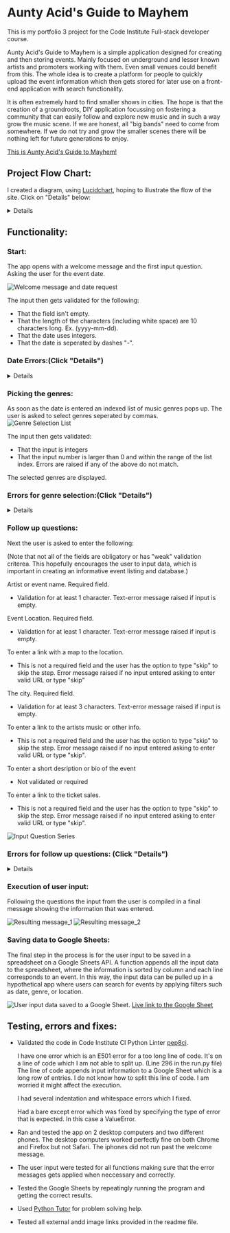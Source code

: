 # Aunty Acid's Guide to Mayhem
This is my portfolio 3 project for the Code Institute Full-stack developer course.

Aunty Acid's Guide to Mayhem is a simple application designed for creating and then storing events. Mainly focused on underground and lesser known artists and promoters working with them. Even small venues could benefit from this. The whole idea is to create a platform for people to quickly upload the event information which then gets stored for later use on a front-end application with search functionality. 

It is often extremely hard to find smaller shows in cities. The hope is that the creation of a groundroots, DIY application focussing on fostering a community that can easily follow and explore new music and in such a way grow the music scene. If we are honest, all "big bands" need to come from somewhere. If we do not try and grow the smaller scenes there will be nothing left for future generations to enjoy.

[This is Aunty Acid's Guide to Mayhem!](https://aunty-acids-guide-to-mayhem-279b161d0d9e.herokuapp.com/)

## Project Flow Chart:
I created a diagram, using [Lucidchart](https://lucid.co/), hoping to illustrate the flow of the site.
Click on "Details" below:

<details>

![Flowchart](docs_readme_imgs/flow_chart.jpeg)

[Link to the chart in browser form](https://lucid.app/lucidchart/ea5e7718-ab19-4a36-a4eb-d163ae6fe075/edit?viewport_loc=-590%2C-1696%2C856%2C941%2C0_0&invitationId=inv_ba4934fc-9d8d-411e-b919-e3bce2f83d38)

</details>


## Functionality:

### Start:

The app opens with a welcome message and the first input question. 
Asking the user for the event date.

![Welcome message and date request](docs_readme_imgs/welcome_intro.png)

The input then gets validated for the following:
- That the field isn't empty.
- That the length of the characters (including white space) are 10 characters long. Ex. (yyyy-mm-dd).
- That the date uses integers.
- That the date is seperated by dashes "-".

### Date Errors:(Click "Details")

<details>
 
 Error raised invalid_date_format:

![Error raised invalid_date_format](docs_readme_imgs/invalid_date_format.png)

 Error raised empty_date_field:
 
![Error raised empty_date_field](docs_readme_imgs/empty_date_error.png)

 Error raised date_seperator_invalid:

![Error raised date_seperator_invalid](docs_readme_imgs/date_seperator_invalid.png)

</details>



### Picking the genres:

As soon as the date is entered an indexed list of music genres pops up.
The user is asked to select genres seperated by commas.
![Genre Selection List](docs_readme_imgs/genre_selection_list.png)

The input then gets validated:
- That the input is integers
- That the input number is larger than 0 and within the range of the list index.
Errors are raised if any of the above do not match.

The selected genres are displayed.


### Errors for genre selection:(Click "Details")

<details>

Invalid genre input error:

![Invalid_genre_input](docs_readme_imgs/invalid_genre_input.png)

</details>



### Follow up questions:

Next the user is asked to enter the following:

(Note that not all of the fields are obligatory or has "weak" validation criterea. 
This hopefully encourages the user to input data, which is important in creating an informative event listing and database.)

Artist or event name. Required field.
- Validation for at least 1 character. Text-error message raised if input is empty.

Event Location. Required field.
- Validation for at least 1 character. Text-error message raised if input is empty.

To enter a link with a map to the location.
- This is not a required field and the user has the option to type "skip" to skip the step. 
 Error message raised if no input entered asking to enter valid URL or type "skip"

The city. Required field.
- Validation for at least 3 characters. Text-error message raised if input is empty.

To enter a link to the artists music or other info.
- This is not a required field and the user has the option to type "skip" to skip the step. 
  Error message raised if no input entered asking to enter valid URL or type "skip".

To enter a short desription or bio of the event
- Not validated or required

To enter a link to the ticket sales.
- This is not a required field and the user has the option to type "skip" to skip the step. 
  Error message raised if no input entered asking to enter valid URL or type "skip".

![Input Question Series](docs_readme_imgs/question_series.png)


### Errors for follow up questions: (Click "Details")


<details>

Invalid text input - Empty field error:

![Invalid text input_Empty field](docs_readme_imgs/invalid_text_input.png)

Empty URL field error:

![Empty URL field](docs_readme_imgs/invalid_empty_URL.png)
 

</details>


### Execution of user input:

Following the questions the input from the user is compiled in a final message showing the information that was entered.

![Resulting message_1](docs_readme_imgs/result_one.png)
![Resulting message_2](docs_readme_imgs/result_two.png)


### Saving data to Google Sheets:

The final step in the process is for the user input to be saved in a spreadsheet on a Google Sheets API.
A function appends all the input data to the spreadsheet, where the information is sorted by column and each line corresponds to an event. In this way, the input data can be pulled up in a hypothetical app where users can search for events by applying filters such as date, genre, or location.


![User input data saved to a Google Sheet.](docs_readme_imgs/google_data_sheet.png)
[Live link to the Google Sheet](https://docs.google.com/spreadsheets/d/1Py7E96MvonBkDE_-dVUzPwbTptsujlIhDiSimhyUU8w/edit?usp=sharing)


## Testing, errors and fixes:

- Validated the code in Code Institute CI Python Linter [pep8ci](https://pep8ci.herokuapp.com/#).
  
  I have one error which is an E501 error for a too long line of code. It's on a line of code which I am not able to split up. (Line 296 in the run.py 
  file) The line of code appends input information to a Google Sheet which is a long row of entries. I do not know how to split this line of code. I am worried it 
  might affect the execution.

  I had several indentation and whitespace errors which I fixed.

  Had a bare except error which was fixed by specifying the type of error that is expected. In this case a ValueError.
  
- Ran and tested the app on 2 desktop computers and two different phones.
  The desktop computers worked perfectly fine on both Chrome and Firefox but not Safari.
  The iphones did not run past the welcome message.

- The user input were tested for all functions making sure that the error messages gets applied when neccessary and correctly.

- Tested the Google Sheets by repeatingly running the program and getting the correct results. 

- Used [Python Tutor](https://pythontutor.com/cp/composingprograms.html#mode=edit) for problem solving help.

- Tested all external andd image links provided in the readme file.
 


















